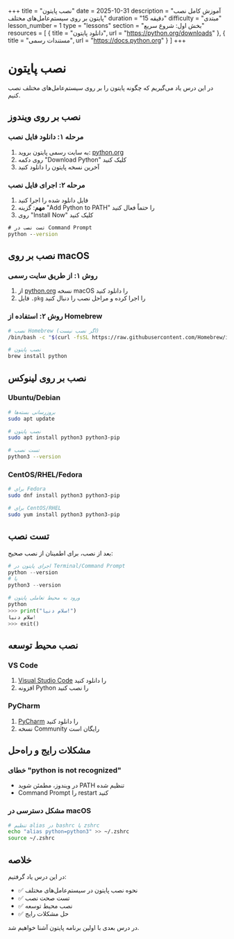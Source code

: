 +++
title = "نصب پایتون"
date = 2025-10-31
description = "آموزش کامل نصب پایتون بر روی سیستم‌عامل‌های مختلف"
duration = "15 دقیقه"
difficulty = "مبتدی"
lesson_number = 1
type = "lessons"
section = "بخش اول: شروع سریع"
resources = [
    { title = "دانلود پایتون", url = "https://python.org/downloads" },
    { title = "مستندات رسمی", url = "https://docs.python.org" }
]
+++

# نصب پایتون

در این درس یاد می‌گیریم که چگونه پایتون را بر روی سیستم‌عامل‌های مختلف نصب کنیم.

## نصب بر روی ویندوز

### مرحله ۱: دانلود فایل نصب

1. به سایت رسمی پایتون بروید: [python.org](https://python.org)
2. روی دکمه "Download Python" کلیک کنید
3. آخرین نسخه پایتون را دانلود کنید

### مرحله ۲: اجرای فایل نصب

1. فایل دانلود شده را اجرا کنید
2. **مهم**: گزینه "Add Python to PATH" را حتماً فعال کنید
3. روی "Install Now" کلیک کنید

```cmd
# تست نصب در Command Prompt
python --version
```

## نصب بر روی macOS

### روش ۱: از طریق سایت رسمی

1. از [python.org](https://python.org) نسخه macOS را دانلود کنید
2. فایل `.pkg` را اجرا کرده و مراحل نصب را دنبال کنید

### روش ۲: استفاده از Homebrew

```bash
# نصب Homebrew (اگر نصب نیست)
/bin/bash -c "$(curl -fsSL https://raw.githubusercontent.com/Homebrew/install/HEAD/install.sh)"

# نصب پایتون
brew install python
```

## نصب بر روی لینوکس

### Ubuntu/Debian

```bash
# بروزرسانی بسته‌ها
sudo apt update

# نصب پایتون
sudo apt install python3 python3-pip

# تست نصب
python3 --version
```

### CentOS/RHEL/Fedora

```bash
# برای Fedora
sudo dnf install python3 python3-pip

# برای CentOS/RHEL
sudo yum install python3 python3-pip
```

## تست نصب

بعد از نصب، برای اطمینان از نصب صحیح:

```python
# اجرای پایتون در Terminal/Command Prompt
python --version
# یا
python3 --version

# ورود به محیط تعاملی پایتون
python
>>> print("سلام دنیا!")
سلام دنیا!
>>> exit()
```

## نصب محیط توسعه

### VS Code
1. [Visual Studio Code](https://code.visualstudio.com) را دانلود کنید
2. افزونه Python را نصب کنید

### PyCharm
1. [PyCharm](https://jetbrains.com/pycharm) را دانلود کنید
2. نسخه Community رایگان است

## مشکلات رایج و راه‌حل

### خطای "python is not recognized"
- در ویندوز، مطمئن شوید PATH تنظیم شده
- Command Prompt را restart کنید

### مشکل دسترسی در macOS
```bash
# تنظیم alias در bashrc یا zshrc
echo "alias python=python3" >> ~/.zshrc
source ~/.zshrc
```

## خلاصه

در این درس یاد گرفتیم:
- ✅ نحوه نصب پایتون در سیستم‌عامل‌های مختلف
- ✅ تست صحت نصب
- ✅ نصب محیط توسعه
- ✅ حل مشکلات رایج

در درس بعدی با اولین برنامه پایتون آشنا خواهیم شد.
